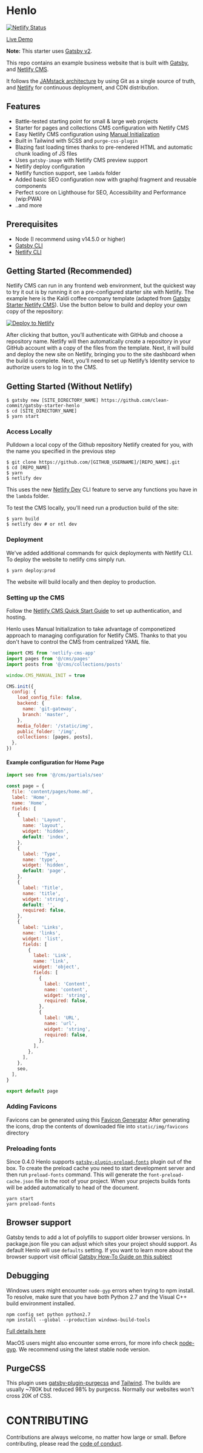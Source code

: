 # Henlo

[![Netlify Status](https://api.netlify.com/api/v1/badges/43532afb-3488-432b-8185-a745645a90d8/deploy-status)](https://app.netlify.com/sites/henlo/deploys)

[Live Demo](https://henlo.netlify.app/)

**Note:** This starter uses [Gatsby v2](https://www.gatsbyjs.org/blog/2018-09-17-gatsby-v2/).

This repo contains an example business website that is built with [Gatsby](https://www.gatsbyjs.org/), and [Netlify CMS](https://www.netlifycms.org).

It follows the [JAMstack architecture](https://jamstack.org) by using Git as a single source of truth, and [Netlify](https://www.netlify.com) for continuous deployment, and CDN distribution.

## Features

- Battle-tested starting point for small & large web projects
- Starter for pages and collections CMS configuration with Netlify CMS
- Easy Netlify CMS configuration using [Manual Initialization](https://www.netlifycms.org/docs/beta-features/#manual-initialization)
- Built in Tailwind with SCSS and `purge-css-plugin`
- Blazing fast loading times thanks to pre-rendered HTML and automatic chunk loading of JS files
- Uses `gatsby-image` with Netlify CMS preview support
- Netlify deploy configuration
- Netlify function support, see `lambda` folder
- Added basic SEO configuration now with graphql fragment and reusable components
- Perfect score on Lighthouse for SEO, Accessibility and Performance (wip:PWA)
- ..and more

## Prerequisites

- Node (I recommend using v14.5.0 or higher)
- [Gatsby CLI](https://www.gatsbyjs.org/docs/)
- [Netlify CLI](https://github.com/netlify/cli)

## Getting Started (Recommended)

Netlify CMS can run in any frontend web environment, but the quickest way to try it out is by running it on a pre-configured starter site with Netlify. The example here is the Kaldi coffee company template (adapted from [Gatsby Starter Netlify CMS](https://github.com/netlify-templates/gatsby-starter-netlify-cms)). Use the button below to build and deploy your own copy of the repository:

<a href="https://app.netlify.com/start/deploy?repository=https://github.com/clean-commit/gatsby-starter-henlo"><img src="https://www.netlify.com/img/deploy/button.svg" alt="Deploy to Netlify"></a>

After clicking that button, you’ll authenticate with GitHub and choose a repository name. Netlify will then automatically create a repository in your GitHub account with a copy of the files from the template. Next, it will build and deploy the new site on Netlify, bringing you to the site dashboard when the build is complete. Next, you’ll need to set up Netlify’s Identity service to authorize users to log in to the CMS.

## Getting Started (Without Netlify)

```
$ gatsby new [SITE_DIRECTORY_NAME] https://github.com/clean-commit/gatsby-starter-henlo
$ cd [SITE_DIRECTORY_NAME]
$ yarn start
```

### Access Locally

Pulldown a local copy of the Github repository Netlify created for you, with the name you specified in the previous step

```
$ git clone https://github.com/[GITHUB_USERNAME]/[REPO_NAME].git
$ cd [REPO_NAME]
$ yarn
$ netlify dev
```

This uses the new [Netlify Dev](https://www.netlify.com/products/dev/?utm_source=blog&utm_medium=netlifycms&utm_campaign=devex) CLI feature to serve any functions you have in the `lambda` folder.

To test the CMS locally, you'll need run a production build of the site:

```
$ yarn build
$ netlify dev # or ntl dev
```

### Deployment

We've added additional commands for quick deployments with Netlify CLI. To deploy the website to netlify cms simply run.

```
$ yarn deploy:prod
```

The website will build locally and then deploy to production.

### Setting up the CMS

Follow the [Netlify CMS Quick Start Guide](https://www.netlifycms.org/docs/quick-start/#authentication) to set up authentication, and hosting.

Henlo uses Manual Initialization to take advantage of componetized approach to managing configuration for Netlify CMS. Thanks to that you don't have to control the CMS from centralized YAML file.

```javascript
import CMS from 'netlify-cms-app'
import pages from '@/cms/pages'
import posts from '@/cms/collections/posts'

window.CMS_MANUAL_INIT = true

CMS.init({
  config: {
    load_config_file: false,
    backend: {
      name: 'git-gateway',
      branch: 'master',
    },
    media_folder: '/static/img',
    public_folder: '/img',
    collections: [pages, posts],
  },
})
```

#### Example configuration for Home Page

```javascript
import seo from '@/cms/partials/seo'

const page = {
  file: 'content/pages/home.md',
  label: 'Home',
  name: 'Home',
  fields: [
    {
      label: 'Layout',
      name: 'layout',
      widget: 'hidden',
      default: 'index',
    },
    {
      label: 'Type',
      name: 'type',
      widget: 'hidden',
      default: 'page',
    },
    {
      label: 'Title',
      name: 'title',
      widget: 'string',
      default: '',
      required: false,
    },
    {
      label: 'Links',
      name: 'links',
      widget: 'list',
      fields: [
        {
          label: 'Link',
          name: 'link',
          widget: 'object',
          fields: [
            {
              label: 'Content',
              name: 'content',
              widget: 'string',
              required: false,
            },
            {
              label: 'URL',
              name: 'url',
              widget: 'string',
              required: false,
            },
          ],
        },
      ],
    },
    seo,
  ],
}

export default page
```

### Adding Favicons

Favicons can be generated using this [Favicon Generator](https://www.favicon-generator.org/) After generating the icons, drop the contents of downloaded file into `static/img/favicons` directory

### Preloading fonts

Since 0.4.0 Henlo supports [`gatsby-plugin-preload-fonts`](https://www.gatsbyjs.com/plugins/gatsby-plugin-preload-fonts/) plugin out of the box. To create the preload cache you need to start development server and then run `preload-fonts` command. This will generate the `font-preload-cache.json` file in the root of your project. When your projects builds fonts will be added automatically to head of the document.

```
yarn start
yarn preload-fonts
```

## Browser support

Gatsby tends to add a lot of polyfills to support older browser versions. In package.json file you can adjust which sites your project should support. As default Henlo will use `defaults` setting. If you want to learn more about the browser support visit official [Gatsby How-To Guide on this subject](https://www.gatsbyjs.com/docs/how-to/custom-configuration/browser-support/)

## Debugging

Windows users might encounter `node-gyp` errors when trying to npm install.
To resolve, make sure that you have both Python 2.7 and the Visual C++ build environment installed.

```
npm config set python python2.7
npm install --global --production windows-build-tools
```

[Full details here](https://www.npmjs.com/package/node-gyp 'NPM node-gyp page')

MacOS users might also encounter some errors, for more info check [node-gyp](https://github.com/nodejs/node-gyp). We recommend using the latest stable node version.

## PurgeCSS

This plugin uses [gatsby-plugin-purgecss](https://www.gatsbyjs.org/packages/gatsby-plugin-purgecss/) and [Tailwind](https://tailwindcss.com/). The builds are usually ~780K but reduced 98% by purgecss. Normally our websites won't cross 20K of CSS.

# CONTRIBUTING

Contributions are always welcome, no matter how large or small. Before contributing,
please read the [code of conduct](CODE_OF_CONDUCT.md).
